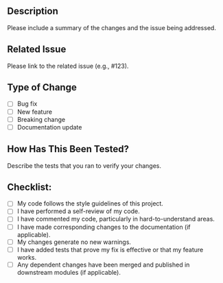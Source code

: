 ## Description
Please include a summary of the changes and the issue being addressed.

## Related Issue
Please link to the related issue (e.g., #123).

## Type of Change
- [ ] Bug fix
- [ ] New feature
- [ ] Breaking change
- [ ] Documentation update

## How Has This Been Tested?
Describe the tests that you ran to verify your changes.

## Checklist:
- [ ] My code follows the style guidelines of this project.
- [ ] I have performed a self-review of my code.
- [ ] I have commented my code, particularly in hard-to-understand areas.
- [ ] I have made corresponding changes to the documentation (if applicable).
- [ ] My changes generate no new warnings.
- [ ] I have added tests that prove my fix is effective or that my feature works.
- [ ] Any dependent changes have been merged and published in downstream modules (if applicable).
